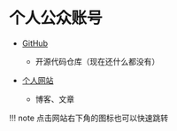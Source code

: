 # 个人公众账号

- [GitHub](https://github.com/AnistonH)
    - 开源代码仓库（现在还什么都没有）
    
- [个人网站](https://AnistonH.github.io)
    - 博客、文章
    
      

!!! note
    点击网站右下角的图标也可以快速跳转

